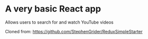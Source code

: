 # A very basic React app

Allows users to search for and watch YouTube videos

Cloned from: https://github.com/StephenGrider/ReduxSimpleStarter
